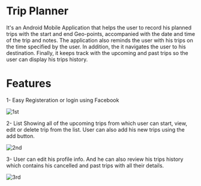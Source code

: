 # Trip Planner
It's an Android Mobile Application that helps the user to record his planned trips with the start and end Geo-points, accompanied with the date and time of the trip and notes. The application also reminds the user with his trips on the time specified by the user. In addition, the it navigates the user to his destination. Finally, it keeps track with the upcoming and past trips so the user can display his trips history.

# Features
1- Easy Registeration or login using Facebook

![1st](https://user-images.githubusercontent.com/24354705/42415334-1847c42e-824b-11e8-9771-f0a2c6574f6f.jpg)


2- List Showing all of the upcoming trips from which user can start, view, edit or delete trip from the list. User can also add his new trips using the add button. 

![2nd](https://user-images.githubusercontent.com/24354705/42415485-7329ca22-8250-11e8-9935-43dc6437d143.jpg)


3- User can edit his profile info. And he can also review his trips history which contains his cancelled and past trips with all their details.

![3rd](https://user-images.githubusercontent.com/24354705/42415487-8e40ad08-8250-11e8-9ecb-5762bbd41897.jpg)
